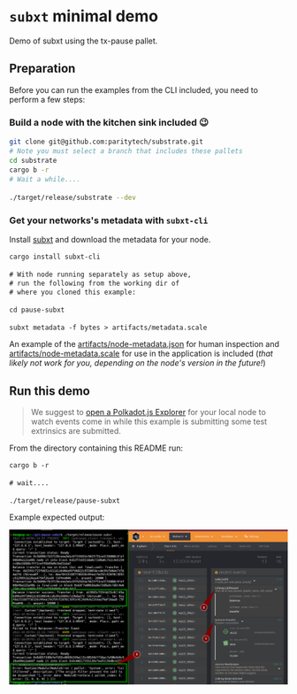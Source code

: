 # `subxt` minimal demo

Demo of subxt using the tx-pause pallet.

## Preparation  

Before you can run the examples from the CLI included, you need to perform a few steps:

### Build a node with the kitchen sink included 😉

```bash
git clone git@github.com:paritytech/substrate.git
# Note you must select a branch that includes these pallets
cd substrate
cargo b -r
# Wait a while....

./target/release/substrate --dev
```

### Get your networks's metadata with `subxt-cli`

Install [subxt](https://github.com/paritytech/subxt#downloading-metadata-from-a-substrate-node) and download the metadata for your node.

```
cargo install subxt-cli

# With node running separately as setup above,
# run the following from the working dir of
# where you cloned this example: 

cd pause-subxt

subxt metadata -f bytes > artifacts/metadata.scale
```

An example of the [artifacts/node-metadata.json](artifacts/node-metadata.json) for human inspection and [artifacts/node-metadata.scale](artifacts/node-metadata.json) for use in the application is included (_that likely not work for you, depending on the node's version in the future!_)

## Run this demo

> We suggest to [open a Polkadot.js Explorer](https://polkadot.js.org/apps/?rpc=ws%3A%2F%2F127.0.0.1%3A9944#/explorer) for your local node to watch events come in while this example is submitting some test extrinsics are submitted.

From the directory containing this README run:

```
cargo b -r

# wait....

./target/release/pause-subxt
```

Example expected output:

![pause-tx-result.png](pause-tx-result.png)

